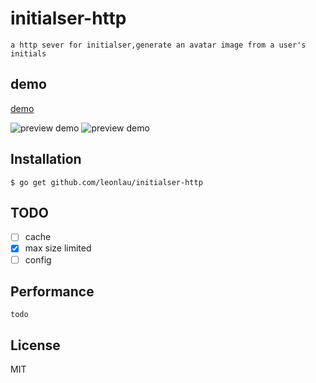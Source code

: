 # initialser-http
    a http sever for initialser,generate an avatar image from a user's initials
    
## demo

[demo](http://initialser.mingtianqi.com)
    
    
 ![preview demo](https://raw.githubusercontent.com/leonlau/initialser-http/master/resource/demo1.png)
 ![preview demo](https://raw.githubusercontent.com/leonlau/initialser-http/master/resource/demo2.png)


## Installation

    $ go get github.com/leonlau/initialser-http

## TODO 

- [ ] cache
- [x] max size limited
- [ ] config

## Performance

    todo

## License

MIT

